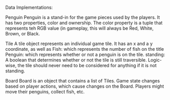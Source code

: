 Data Implementations:

Penguin
Penguin is a stand-in for the game pieces used by the players.
It has two properties, color and ownership.
The color property is a tuple that represents teh RGB value (in gameplay, this will always be Red, White, Brown, or Black.

Tile
A tile object represents an individual game tile.
It has an x and a y coordinate, as well as
Fish: which represents the number of fish on the title
Penguin: which represents whether or not a penguin is on the tile.
standing: A boolean that determines whether or not the tile is still traversible.
Logic-wise, the tile should never need to be considered for anything if it is not standing.

Board
Board is an object that contains a list of Tiles.
Game state changes based on player actions, which cause changes on the Board.
Players might move their penguins, collect fish, etc.

